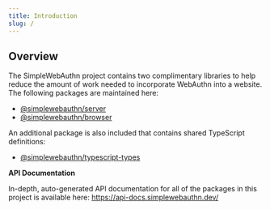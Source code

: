 ```yaml
---
title: Introduction
slug: /
---
```


## Overview

The SimpleWebAuthn project contains two complimentary libraries to help reduce the amount of work
needed to incorporate WebAuthn into a website. The following packages are maintained here:

- [@simplewebauthn/server](packages/server.md)
- [@simplewebauthn/browser](packages/browser.md)

An additional package is also included that contains shared TypeScript definitions:

- [@simplewebauthn/typescript-types](packages/types.md)

**API Documentation**

In-depth, auto-generated API documentation for all of the packages in this project is available
here:
https://api-docs.simplewebauthn.dev/
